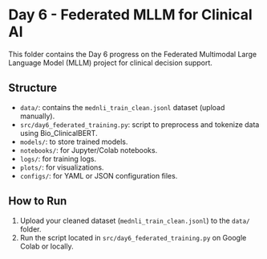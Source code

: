 # Day 6 - Federated MLLM for Clinical AI

This folder contains the Day 6 progress on the Federated Multimodal Large Language Model (MLLM) project for clinical decision support.

## Structure

- `data/`: contains the `mednli_train_clean.jsonl` dataset (upload manually).
- `src/day6_federated_training.py`: script to preprocess and tokenize data using Bio_ClinicalBERT.
- `models/`: to store trained models.
- `notebooks/`: for Jupyter/Colab notebooks.
- `logs/`: for training logs.
- `plots/`: for visualizations.
- `configs/`: for YAML or JSON configuration files.

## How to Run

1. Upload your cleaned dataset (`mednli_train_clean.jsonl`) to the `data/` folder.
2. Run the script located in `src/day6_federated_training.py` on Google Colab or locally.
